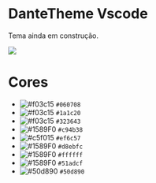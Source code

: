 # DanteTheme Vscode

Tema ainda em construção.

![](https://i.imgur.com/qYtR9PL.png)


# Cores 
- ![#f03c15](https://via.placeholder.com/15/060708/000000?text=+) `#060708`
- ![#f03c15](https://via.placeholder.com/15/1a1c20/000000?text=+) `#1a1c20`
- ![#f03c15](https://via.placeholder.com/15/323643/000000?text=+) `#323643`
- ![#1589F0](https://via.placeholder.com/15/c94b38/000000?text=+) `#c94b38`
- ![#c5f015](https://via.placeholder.com/15/ef6c57/000000?text=+) `#ef6c57`
- ![#1589F0](https://via.placeholder.com/15/d8ebfc/000000?text=+) `#d8ebfc`
- ![#1589F0](https://via.placeholder.com/15/ffffff/000000?text=+) `#ffffff`
- ![#1589F0](https://via.placeholder.com/15/51adcf/000000?text=+) `#51adcf`
- ![#50d890](https://via.placeholder.com/15/50d890/000000?text=+) `#50d890`
  
